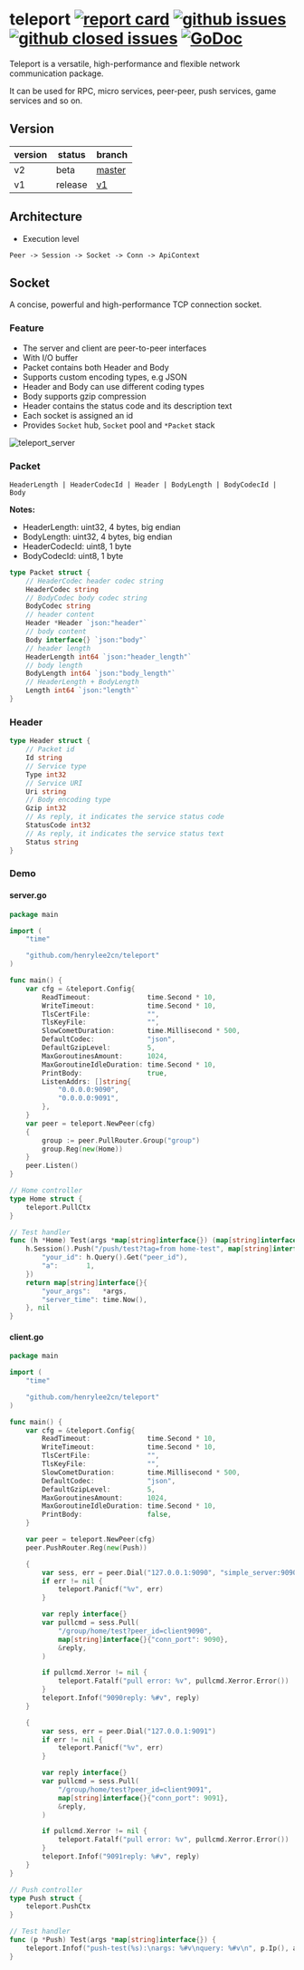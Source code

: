 # teleport [![report card](https://goreportcard.com/badge/github.com/henrylee2cn/teleport?style=flat-square)](http://goreportcard.com/report/henrylee2cn/teleport) [![github issues](https://img.shields.io/github/issues/henrylee2cn/teleport.svg?style=flat-square)](https://github.com/henrylee2cn/teleport/issues?q=is%3Aopen+is%3Aissue) [![github closed issues](https://img.shields.io/github/issues-closed-raw/henrylee2cn/teleport.svg?style=flat-square)](https://github.com/henrylee2cn/teleport/issues?q=is%3Aissue+is%3Aclosed) [![GoDoc](https://img.shields.io/badge/godoc-reference-blue.svg?style=flat-square)](http://godoc.org/github.com/henrylee2cn/teleport) 
<!--  [![GitHub release](https://img.shields.io/github/release/henrylee2cn/teleport.svg?style=flat-square)](https://github.com/henrylee2cn/teleport/releases) -->

Teleport is a versatile, high-performance and flexible network communication package.

It can be used for RPC, micro services, peer-peer, push services, game services and so on.


## Version

version | status | branch
--------|--------|--------
v2      | beta | [master](https://github.com/henrylee2cn/teleport/tree/master)
v1      | release | [v1](https://github.com/henrylee2cn/teleport/tree/v1)


## Architecture

- Execution level

```
Peer -> Session -> Socket -> Conn -> ApiContext
```

## Socket

A concise, powerful and high-performance TCP connection socket.

### Feature

- The server and client are peer-to-peer interfaces
- With I/O buffer
- Packet contains both Header and Body
- Supports custom encoding types, e.g JSON
- Header and Body can use different coding types
- Body supports gzip compression
- Header contains the status code and its description text
- Each socket is assigned an id
- Provides `Socket` hub, `Socket` pool and `*Packet` stack


![teleport_server](https://github.com/henrylee2cn/teleport/raw/master/doc/teleport_server.png)

### Packet

```
HeaderLength | HeaderCodecId | Header | BodyLength | BodyCodecId | Body
```

**Notes:**

- HeaderLength: uint32, 4 bytes, big endian
- BodyLength: uint32, 4 bytes, big endian
- HeaderCodecId: uint8, 1 byte
- BodyCodecId: uint8, 1 byte

```go
type Packet struct {
	// HeaderCodec header codec string
	HeaderCodec string
	// BodyCodec body codec string
	BodyCodec string
	// header content
	Header *Header `json:"header"`
	// body content
	Body interface{} `json:"body"`
	// header length
	HeaderLength int64 `json:"header_length"`
	// body length
	BodyLength int64 `json:"body_length"`
	// HeaderLength + BodyLength
	Length int64 `json:"length"`
}
```

### Header

```go
type Header struct {
	// Packet id
	Id string
	// Service type
	Type int32
	// Service URI
	Uri string
	// Body encoding type
	Gzip int32
	// As reply, it indicates the service status code
	StatusCode int32
	// As reply, it indicates the service status text
	Status string
}
```

### Demo

#### server.go


```go
package main

import (
	"time"

	"github.com/henrylee2cn/teleport"
)

func main() {
	var cfg = &teleport.Config{
		ReadTimeout:              time.Second * 10,
		WriteTimeout:             time.Second * 10,
		TlsCertFile:              "",
		TlsKeyFile:               "",
		SlowCometDuration:        time.Millisecond * 500,
		DefaultCodec:             "json",
		DefaultGzipLevel:         5,
		MaxGoroutinesAmount:      1024,
		MaxGoroutineIdleDuration: time.Second * 10,
		PrintBody:                true,
		ListenAddrs: []string{
			"0.0.0.0:9090",
			"0.0.0.0:9091",
		},
	}
	var peer = teleport.NewPeer(cfg)
	{
		group := peer.PullRouter.Group("group")
		group.Reg(new(Home))
	}
	peer.Listen()
}

// Home controller
type Home struct {
	teleport.PullCtx
}

// Test handler
func (h *Home) Test(args *map[string]interface{}) (map[string]interface{}, teleport.Xerror) {
	h.Session().Push("/push/test?tag=from home-test", map[string]interface{}{
		"your_id": h.Query().Get("peer_id"),
		"a":       1,
	})
	return map[string]interface{}{
		"your_args":   *args,
		"server_time": time.Now(),
	}, nil
}
```

#### client.go

```go
package main

import (
	"time"

	"github.com/henrylee2cn/teleport"
)

func main() {
	var cfg = &teleport.Config{
		ReadTimeout:              time.Second * 10,
		WriteTimeout:             time.Second * 10,
		TlsCertFile:              "",
		TlsKeyFile:               "",
		SlowCometDuration:        time.Millisecond * 500,
		DefaultCodec:             "json",
		DefaultGzipLevel:         5,
		MaxGoroutinesAmount:      1024,
		MaxGoroutineIdleDuration: time.Second * 10,
		PrintBody:                false,
	}

	var peer = teleport.NewPeer(cfg)
	peer.PushRouter.Reg(new(Push))

	{
		var sess, err = peer.Dial("127.0.0.1:9090", "simple_server:9090")
		if err != nil {
			teleport.Panicf("%v", err)
		}

		var reply interface{}
		var pullcmd = sess.Pull(
			"/group/home/test?peer_id=client9090",
			map[string]interface{}{"conn_port": 9090},
			&reply,
		)

		if pullcmd.Xerror != nil {
			teleport.Fatalf("pull error: %v", pullcmd.Xerror.Error())
		}
		teleport.Infof("9090reply: %#v", reply)
	}

	{
		var sess, err = peer.Dial("127.0.0.1:9091")
		if err != nil {
			teleport.Panicf("%v", err)
		}

		var reply interface{}
		var pullcmd = sess.Pull(
			"/group/home/test?peer_id=client9091",
			map[string]interface{}{"conn_port": 9091},
			&reply,
		)

		if pullcmd.Xerror != nil {
			teleport.Fatalf("pull error: %v", pullcmd.Xerror.Error())
		}
		teleport.Infof("9091reply: %#v", reply)
	}
}

// Push controller
type Push struct {
	teleport.PushCtx
}

// Test handler
func (p *Push) Test(args *map[string]interface{}) {
	teleport.Infof("push-test(%s):\nargs: %#v\nquery: %#v\n", p.Ip(), args, p.Query())
}
```